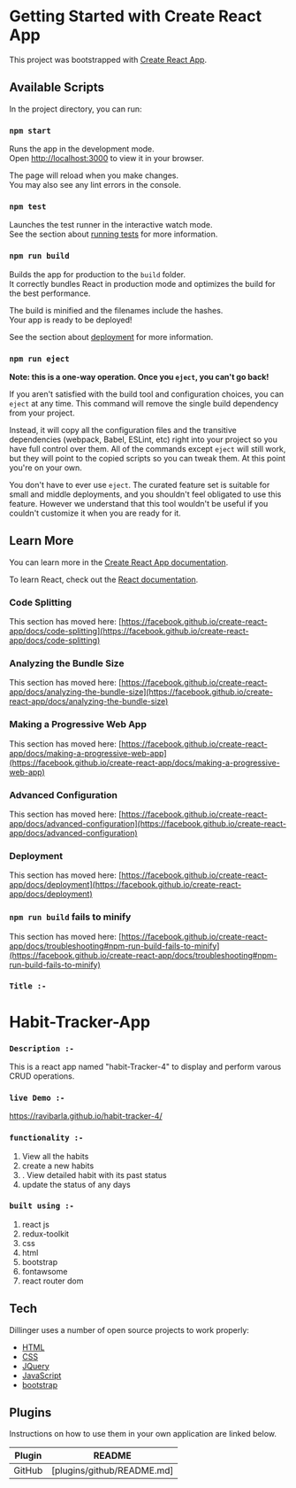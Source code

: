 # Getting Started with Create React App

This project was bootstrapped with [Create React App](https://github.com/facebook/create-react-app).

## Available Scripts

In the project directory, you can run:

### `npm start`

Runs the app in the development mode.\
Open [http://localhost:3000](http://localhost:3000) to view it in your browser.

The page will reload when you make changes.\
You may also see any lint errors in the console.

### `npm test`

Launches the test runner in the interactive watch mode.\
See the section about [running tests](https://facebook.github.io/create-react-app/docs/running-tests) for more information.

### `npm run build`

Builds the app for production to the `build` folder.\
It correctly bundles React in production mode and optimizes the build for the best performance.

The build is minified and the filenames include the hashes.\
Your app is ready to be deployed!

See the section about [deployment](https://facebook.github.io/create-react-app/docs/deployment) for more information.

### `npm run eject`

**Note: this is a one-way operation. Once you `eject`, you can't go back!**

If you aren't satisfied with the build tool and configuration choices, you can `eject` at any time. This command will remove the single build dependency from your project.

Instead, it will copy all the configuration files and the transitive dependencies (webpack, Babel, ESLint, etc) right into your project so you have full control over them. All of the commands except `eject` will still work, but they will point to the copied scripts so you can tweak them. At this point you're on your own.

You don't have to ever use `eject`. The curated feature set is suitable for small and middle deployments, and you shouldn't feel obligated to use this feature. However we understand that this tool wouldn't be useful if you couldn't customize it when you are ready for it.

## Learn More

You can learn more in the [Create React App documentation](https://facebook.github.io/create-react-app/docs/getting-started).

To learn React, check out the [React documentation](https://reactjs.org/).

### Code Splitting

This section has moved here: [https://facebook.github.io/create-react-app/docs/code-splitting](https://facebook.github.io/create-react-app/docs/code-splitting)

### Analyzing the Bundle Size

This section has moved here: [https://facebook.github.io/create-react-app/docs/analyzing-the-bundle-size](https://facebook.github.io/create-react-app/docs/analyzing-the-bundle-size)

### Making a Progressive Web App

This section has moved here: [https://facebook.github.io/create-react-app/docs/making-a-progressive-web-app](https://facebook.github.io/create-react-app/docs/making-a-progressive-web-app)

### Advanced Configuration

This section has moved here: [https://facebook.github.io/create-react-app/docs/advanced-configuration](https://facebook.github.io/create-react-app/docs/advanced-configuration)

### Deployment


This section has moved here: [https://facebook.github.io/create-react-app/docs/deployment](https://facebook.github.io/create-react-app/docs/deployment)

### `npm run build` fails to minify

This section has moved here: [https://facebook.github.io/create-react-app/docs/troubleshooting#npm-run-build-fails-to-minify](https://facebook.github.io/create-react-app/docs/troubleshooting#npm-run-build-fails-to-minify)


### `Title :-` 
# Habit-Tracker-App

### `Description :-`


This is a react app named "habit-Tracker-4" to display and perform varous CRUD operations.

### `live Demo :-`

https://ravibarla.github.io/habit-tracker-4/

### `functionality :-`

1. View all the habits 
2. create a new habits
3. . View detailed habit with its past status
4. update the status of any days 

### `built using :-`

1. react js
2. redux-toolkit
3. css
4. html
5. bootstrap
6. fontawsome
7. react router dom

## Tech

Dillinger uses a number of open source projects to work properly:

- [HTML] 
- [CSS] 
- [JQuery] 
- [JavaScript] 
- [bootstrap]



## Plugins

Instructions on how to use them in your own application are linked below.

| Plugin | README |
| ------ | ------ |
| GitHub | [plugins/github/README.md]



[//]: # (These are reference links used in the body of this note and get stripped out when the markdown processor does its job. There is no need to format nicely because it shouldn't be seen. Thanks SO - http://stackoverflow.com/questions/4823468/store-comments-in-markdown-syntax)


   [HTML]:<https://developer.mozilla.org/en-US/docs/Web/HTML>
   [CSS]:<https://developer.mozilla.org/en-US/docs/Learn/CSS>
   [jQuery]: <http://jquery.com>
   [JavaScript]: <https://developer.mozilla.org/en-US/docs/Web/JavaScript>
   [bootstrap]: <https://getbootstrap.com/>
   [fontawsome]: <https://fontawesome.com/docs/apis/>
   [react-js]: <https://react.dev/>
   [redux-toolkit]: <https://github.com/rahsheen/expo-template-redux-typescript>
   [react-router-dom]: <https://github.com/remix-run/react-router/tree/dev/examples>




